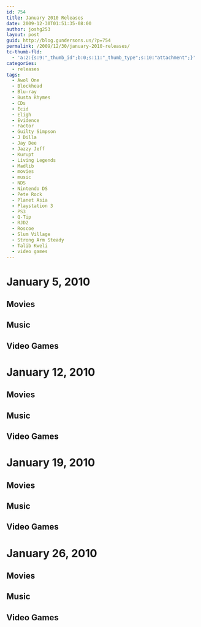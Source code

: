 ```yaml
---
id: 754
title: January 2010 Releases
date: 2009-12-30T01:51:35-08:00
author: joshg253
layout: post
guid: http://blog.gundersons.us/?p=754
permalink: /2009/12/30/january-2010-releases/
tc-thumb-fld:
  - 'a:2:{s:9:"_thumb_id";b:0;s:11:"_thumb_type";s:10:"attachment";}'
categories:
  - releases
tags:
  - Awol One
  - Blockhead
  - Blu-ray
  - Busta Rhymes
  - CDs
  - Ecid
  - Eligh
  - Evidence
  - Factor
  - Guilty Simpson
  - J Dilla
  - Jay Dee
  - Jazzy Jeff
  - Kurupt
  - Living Legends
  - Madlib
  - movies
  - music
  - NDS
  - Nintendo DS
  - Pete Rock
  - Planet Asia
  - Playstation 3
  - PS3
  - Q-Tip
  - RJD2
  - Roscoe
  - Slum Village
  - Strong Arm Steady
  - Talib Kweli
  - video games
---
```

<h1>January 5, 2010</h1>

<h2>Movies</h2>

<h2>Music</h2>

<h2>Video Games</h2>

<h1>January 12, 2010</h1>

<h2>Movies</h2>

<h2>Music</h2>

<h2>Video Games</h2>

<h1>January 19, 2010</h1>

<h2>Movies</h2>

<h2>Music</h2>

<h2>Video Games</h2>

<h1>January 26, 2010</h1>

<h2>Movies</h2>

<h2>Music</h2>

<h2>Video Games</h2>